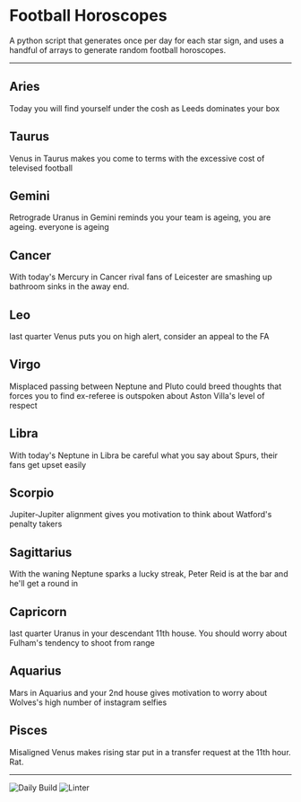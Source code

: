 # Football Horoscopes

A python script that generates once per day for each star sign, and uses a handful of arrays to generate random football horoscopes.

---

<!-- horoscopes_item starts -->
<h2>Aries</h2><p>Today you will find yourself under the cosh as Leeds dominates your box</p><h2>Taurus</h2><p>Venus in Taurus makes you come to terms with the excessive cost of televised football</p><h2>Gemini</h2><p>Retrograde Uranus in Gemini reminds you your team is ageing, you are ageing. everyone is ageing</p><h2>Cancer</h2><p>With today's Mercury in Cancer rival fans of Leicester are smashing up bathroom sinks in the away end.</p><h2>Leo</h2><p>last quarter Venus puts you on high alert, consider an appeal to the FA</p><h2>Virgo</h2><p>Misplaced passing between Neptune and Pluto could breed thoughts that forces you to find ex-referee is outspoken about Aston Villa's level of respect</p><h2>Libra</h2><p>With today's Neptune in Libra be careful what you say about Spurs, their fans get upset easily</p><h2>Scorpio</h2><p>Jupiter-Jupiter alignment gives you motivation to think about Watford's penalty takers</p><h2>Sagittarius</h2><p>With the waning Neptune sparks a lucky streak, Peter Reid is at the bar and he'll get a round in</p><h2>Capricorn</h2><p>last quarter Uranus in your descendant 11th house. You should worry about Fulham's tendency to shoot from range</p><h2>Aquarius</h2><p>Mars in Aquarius and your 2nd house gives motivation to worry about Wolves's high number of instagram selfies</p><h2>Pisces</h2><p>Misaligned Venus makes rising star put in a transfer request at the 11th hour. Rat.</p>
<!-- horoscopes_item ends -->

---

![Daily Build](https://github.com/MatBenfield/horofootball.thechels.uk/workflows/Daily%20Build/badge.svg) ![Linter](https://github.com/MatBenfield/horofootball.thechels.uk/workflows/Linter/badge.svg)
